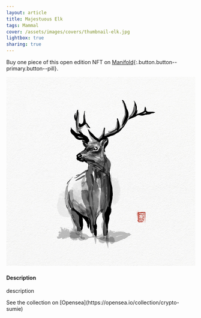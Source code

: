 ```yaml
---
layout: article
title: Majestuous Elk
tags: Mammal
cover: /assets/images/covers/thumbnail-elk.jpg
lightbox: true
sharing: true
---
```


Buy one piece of this open edition NFT on [Manifold](https://app.manifold.xyz/c/cryptosumie-27){:.button.button--primary.button--pill}.

<div class="card mt-3">
  <div class="card__image">
    <img src="/assets/images/hd/elk.jpg"/>
  </div>
  <div class="card__content">
    <div class="card__header">
      <h4>Description</h4>
    </div>
    <p>description</p>
  </div>
</div>
<div>
  See the collection on [Opensea](https://opensea.io/collection/crypto-sumie)
</div>



